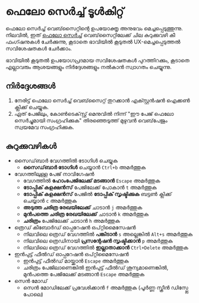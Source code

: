 # ഫെലോ സെർച്ച് ടൂൾകിറ്റ്

ഫെലോ സെർച്ച് വെബ്‌സൈറ്റിന്റെ ഉപയോക്തൃ അനുഭവം മെച്ചപ്പെടുത്തുന്നു. നിലവിൽ, ഇത് [ഫെലോ സെർച്ച്](https://felo.ai) വെബ്‌സൈറ്റിലേക്ക് ചില കുറുക്കുവഴി കീ ഫംഗ്ഷനുകൾ ചേർക്കുന്നു, കൂടാതെ ഭാവിയിൽ കൂടുതൽ UX-മെച്ചപ്പെടുത്തൽ സവിശേഷതകൾ ചേർക്കാം.

ഭാവിയിൽ കൂടുതൽ ഉപയോഗപ്രദമായ സവിശേഷതകൾ പുറത്തിറക്കും, കൂടാതെ എല്ലാവരും ആശയങ്ങളും നിർദ്ദേശങ്ങളും നൽകാൻ സ്വാഗതം ചെയ്യുന്നു.

## നിർദ്ദേശങ്ങൾ

1. നേരിട്ട് ഫെലോ സെർച്ച് വെബ്‌സൈറ്റ് തുറക്കാൻ എക്സ്റ്റൻഷൻ ഐക്കൺ ക്ലിക്ക് ചെയ്യുക.
2. ഏത് പേജിലും, കോൺടെക്‌സ്റ്റ് മെനുവിൽ നിന്ന് "ഈ പേജ് ഫെലോ സെർച്ചുമായി സംഗ്രഹിക്കുക" തിരഞ്ഞെടുത്ത് മുഴുവൻ വെബ്‌പേജും സ്വയമേവ സംഗ്രഹിക്കുക.

## കുറുക്കുവഴികൾ

- സൈഡ്‌ബാർ വേഗത്തിൽ ടോഗിൾ ചെയ്യുക
  - **സൈഡ്‌ബാർ ടോഗിൾ** ചെയ്യാൻ `Ctrl+b` അമർത്തുക
- വേഗത്തിലുള്ള പേജ് നാവിഗേഷൻ
  - വേഗത്തിൽ **ഹോംപേജിലേക്ക് മടങ്ങാൻ** `Escape` അമർത്തുക
  - **ടോപ്പിക് കളക്ഷൻസ്** പേജിലേക്ക് പോകാൻ `t` അമർത്തുക
  - **ടോപ്പിക് കളക്ഷൻസ്** പേജിൽ **ടോപ്പിക് സൃഷ്ടിക്കുക** ബട്ടൺ ക്ലിക്ക് ചെയ്യാൻ `c` അമർത്തുക
  - **അടുത്ത ചരിത്ര രേഖയിലേക്ക്** ചാടാൻ `j` അമർത്തുക
  - **മുൻപത്തെ ചരിത്ര രേഖയിലേക്ക്** ചാടാൻ `k` അമർത്തുക
  - **ചരിത്രം** പേജിലേക്ക് ചാടാൻ `h` അമർത്തുക
- ത്രെഡ് കീബോർഡ് ഓപ്പറേഷൻ ഒപ്റ്റിമൈസേഷൻ
  - നിലവിലെ ത്രെഡ് വേഗത്തിൽ **പങ്കിടാൻ** `s` അല്ലെങ്കിൽ `Alt+s` അമർത്തുക
  - നിലവിലെ ത്രെഡിനായി **പ്രസന്റേഷൻ സൃഷ്ടിക്കാൻ** `p` അമർത്തുക
  - നിലവിലെ ത്രെഡ് വേഗത്തിൽ **ഇല്ലാതാക്കാൻ** `Ctrl+Delete` അമർത്തുക
- ഇൻപുട്ട് ഫീൽഡ് ഓപ്പറേഷൻ ഒപ്റ്റിമൈസേഷൻ
  - ഇൻപുട്ട് ഫീൽഡ് മായ്ക്കാൻ `Escape` അമർത്തുക
  - ചരിത്രം പേജിലാണെങ്കിൽ ഇൻപുട്ട് ഫീൽഡ് ശൂന്യമാണെങ്കിൽ, മുൻപത്തെ പേജിലേക്ക് മടങ്ങാൻ `Escape` അമർത്തുക
- സെൻ മോഡ്
  - സെൻ മോഡിലേക്ക് പ്രവേശിക്കാൻ `f` അമർത്തുക (പൂർണ്ണ സ്ക്രീൻ ഡിസ്പ്ലേ പോലെ)
